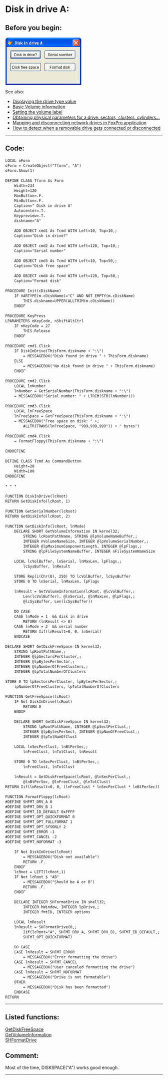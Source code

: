 <link rel="stylesheet" type="text/css" href="../css/win32api.css">  
<link rel="stylesheet" href="https://cdnjs.cloudflare.com/ajax/libs/font-awesome/4.7.0/css/font-awesome.min.css">

# Disk in drive A:

## Before you begin:
![](../images/diskindrivea.png)  
See also:

* [Displaying the drive type value](sample_012.md)  
* [Basic Volume information](sample_098.md)  
* [Setting the volume label](sample_151.md)  
* [Obtaining physical parameters for a drive: sectors, clusters, cylinders...](sample_101.md)  
* [Mapping and disconnecting network drives in FoxPro application](sample_387.md)  
* [How to detect when a removable drive gets connected or disconnected](sample_573.md)  

  
***  


## Code:
```foxpro  
LOCAL oForm
oForm = CreateObject("Tform", "A")
oForm.Show(1)

DEFINE CLASS Tform As Form
	Width=234
	Height=120
	MaxButton=.F.
	MinButton=.F.
	Caption=" Disk in drive A"
	Autocenter=.T.
	Keypreview=.T.
	diskname="A"
	
	ADD OBJECT cmd1 As Tcmd WITH Left=10, Top=10,;
	Caption="Disk in drive?"

	ADD OBJECT cmd2 As Tcmd WITH Left=120, Top=10,;
	Caption="Serial number"

	ADD OBJECT cmd3 As Tcmd WITH Left=10, Top=50,;
	Caption="Disk free space"

	ADD OBJECT cmd4 As Tcmd WITH Left=120, Top=50,;
	Caption="Format disk"

PROCEDURE Init(cDiskName)
	IF VARTYPE(m.cDiskName)="C" AND NOT EMPTY(m.cDiskName)
		THIS.diskname=UPPER(ALLTRIM(m.cDiskName))
	ENDIF

PROCEDURE KeyPress
LPARAMETERS nKeyCode, nShiftAltCtrl
	IF nKeyCode = 27
		THIS.Release
	ENDIF

PROCEDURE cmd1.Click
	IF DiskInDrive(ThisForm.diskname + ":\")
		= MESSAGEBOX("Disk found in drive " + ThisForm.diskname)
	ELSE
		= MESSAGEBOX("No disk found in drive " + ThisForm.diskname)
	ENDIF

PROCEDURE cmd2.Click
	LOCAL lnNumber
	lnNumber = GetSerialNumber(ThisForm.diskname + ":\")
	= MESSAGEBOX("Serial number: " + LTRIM(STR(lnNumber)))

PROCEDURE cmd3.Click
	LOCAL lnFreeSpace
	lnFreeSpace = GetFreeSpace(ThisForm.diskname + ":\")
	= MESSAGEBOX("Free space on disk: " +;
		ALLTR(TRANS(lnFreeSpace, "999,999,999")) + " bytes")

PROCEDURE cmd4.Click
	= FormatFloppy(ThisForm.diskname + ":\")

ENDDEFINE

DEFINE CLASS Tcmd As CommandButton
	Height=28
	Width=100
ENDDEFINE

* * *

FUNCTION DiskInDrive(lcRoot)
RETURN GetDiskInfo(lcRoot, 1)

FUNCTION GetSerialNumber(lcRoot)
RETURN GetDiskInfo(lcRoot, 2)

FUNCTION GetDiskInfo(lcRoot, lnMode)
	DECLARE SHORT GetVolumeInformation IN kernel32;
		STRING lcRootPathName, STRING @lpVolumeNameBuffer,;
		INTEGER nVolumeNameSize, INTEGER @lpVolumeSerialNumber,;
		INTEGER @lpMaximumComponentLength, INTEGER @lpFlags,;
		STRING @lpFileSystemNameBuffer, INTEGER nFileSystemNameSize

	LOCAL lcVolBuffer, lnSerial, lnMaxLen, lpFlags,;
		lcSysBuffer, lnResult

	STORE Repli(Chr(0), 250) TO lcVolBuffer, lcSysBuffer
	STORE 0 TO lnSerial, lnMaxLen, lpFlags

	lnResult = GetVolumeInformation(lcRoot, @lcVolBuffer,;
		Len(lcVolBuffer), @lnSerial, @lnMaxLen, @lpFlags,;
		@lcSysBuffer, Len(lcSysBuffer))

	DO CASE
	CASE lnMode = 1  && disk in drive
		RETURN (lnResult <> 0)
	CASE lnMode = 2  && serial number
		RETURN Iif(lnResult=0, 0, lnSerial)
	ENDCASE

DECLARE SHORT GetDiskFreeSpace IN kernel32;
	STRING lpRootPathName,;
	INTEGER @lpSectorsPerCluster,;
	INTEGER @lpBytesPerSector,;
	INTEGER @lpNumberOfFreeClusters,;
	INTEGER @lpTotalNumberOfClusters

STORE 0 TO lpSectorsPerCluster, lpBytesPerSector,;
	lpNumberOfFreeClusters, lpTotalNumberOfClusters

FUNCTION GetFreeSpace(lcRoot)
	IF Not DiskInDrive(lcRoot)
		RETURN 0
	ENDIF

	DECLARE SHORT GetDiskFreeSpace IN kernel32;
		STRING lpRootPathName, INTEGER @lpSectPerClust,;
		INTEGER @lpBytesPerSect, INTEGER @lpNumOfFreeClust,;
		INTEGER @lpTotNumOfClust

	LOCAL lnSecPerClust, lnBtPerSec,;
		lnFreeClust, lnTotClust, lnResult

	STORE 0 TO lnSecPerClust, lnBtPerSec,;
		lnFreeClust, lnTotClust

	lnResult = GetDiskFreeSpace(lcRoot, @lnSecPerClust,;
		@lnBtPerSec, @lnFreeClust, @lnTotClust)
RETURN Iif(lnResult=0, 0, (lnFreeClust * lnSecPerClust * lnBtPerSec))

FUNCTION FormatFloppy(lcRoot)
#DEFINE SHFMT_DRV_A 0
#DEFINE SHFMT_DRV_B 1
#DEFINE SHFMT_ID_DEFAULT 0xFFFF
#DEFINE SHFMT_OPT_QUICKFORMAT 0
#DEFINE SHFMT_OPT_FULLFORMAT 1
#DEFINE SHFMT_OPT_SYSONLY 2
#DEFINE SHFMT_ERROR -1
#DEFINE SHFMT_CANCEL -2
#DEFINE SHFMT_NOFORMAT -3

	IF Not DiskInDrive(lcRoot)
		= MESSAGEBOX("Disk not available")
		RETURN .F.
	ENDIF
	lcRoot = LEFT(lcRoot,1)
	IF Not lcRoot $ "AB"
		= MESSAGEBOX("Should be A or B")
		RETURN .F.
	ENDIF

	DECLARE INTEGER SHFormatDrive IN shell32;
		INTEGER hWindow, INTEGER lpDrive,;
		INTEGER fmtID, INTEGER options

	LOCAL lnResult
	lnResult = SHFormatDrive(0,;
		Iif(lcRoot="A", SHFMT_DRV_A, SHFMT_DRV_B), SHFMT_ID_DEFAULT,;
		SHFMT_OPT_QUICKFORMAT)

	DO CASE
	CASE lnResult = SHFMT_ERROR
		= MESSAGEBOX("Error formatting the drive")
	CASE lnResult = SHFMT_CANCEL
		= MESSAGEBOX("User canceled formatting the drive")
	CASE lnResult = SHFMT_NOFORMAT
		= MESSAGEBOX("Drive is not formatable")
	OTHER
		= MESSAGEBOX("Disk has been formatted")
	ENDCASE
RETURN  
```  
***  


## Listed functions:
[GetDiskFreeSpace](../libraries/kernel32/GetDiskFreeSpace.md)  
[GetVolumeInformation](../libraries/kernel32/GetVolumeInformation.md)  
[SHFormatDrive](../libraries/shell32/SHFormatDrive.md)  

## Comment:
Most of the time, DISKSPACE("A") works good enough.  
  
***  

